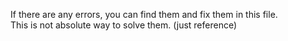 
If there are any errors, you can find them and fix them in this file.<br>
This is not absolute way to solve them. (just reference)
